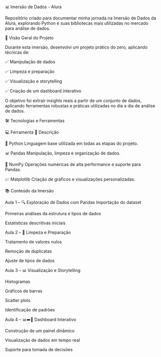 📊 Imersão de Dados - Alura

Repositório criado para documentar minha jornada na Imersão de Dados da Alura, explorando Python e suas bibliotecas mais utilizadas no mercado para análise de dados.


🚀 Visão Geral do Projeto

Durante esta imersão, desenvolvi um projeto prático do zero, aplicando técnicas de:

✅ Manipulação de dados

✅ Limpeza e preparação

✅ Visualização e storytelling

✅ Criação de um dashboard interativo

O objetivo foi extrair insights reais a partir de um conjunto de dados, aplicando ferramentas robustas e práticas utilizadas no dia a dia de análise de dados.


🛠️ Tecnologias e Ferramentas

💻 Ferramenta	📌 Descrição

🐍 Python	Linguagem base utilizada em todas as etapas do projeto.

📊 Pandas	Manipulação, limpeza e organização de dados.

🔢 NumPy	Operações numéricas de alta performance e suporte para Pandas.

📈 Matplotlib	Criação de gráficos e visualizações personalizadas.


📚 Conteúdo da Imersão

Aula 1 – 🔍 Exploração de Dados com Pandas
Importação do dataset

Primeiras análises da estrutura e tipos de dados

Estatísticas descritivas iniciais

Aula 2 – 🧹 Limpeza e Preparação

Tratamento de valores nulos

Remoção de duplicatas

Ajuste de tipos de dados

Aula 3 – 📊 Visualização e Storytelling

Histogramas

Gráficos de barras

Scatter plots

Identificação de padrões

Aula 4 – 📊➡️📲 Dashboard Interativo

Construção de um painel dinâmico

Visualização de dados em tempo real

Suporte para tomada de decisões

